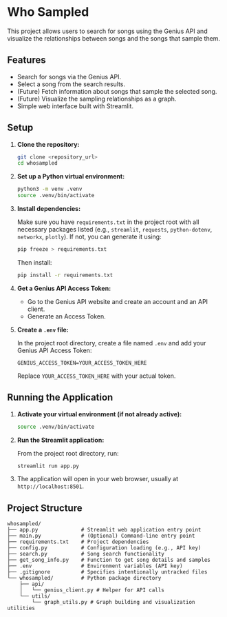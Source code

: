 # Who Sampled

This project allows users to search for songs using the Genius API and visualize the relationships between songs and the songs that sample them.

## Features

- Search for songs via the Genius API.
- Select a song from the search results.
- (Future) Fetch information about songs that sample the selected song.
- (Future) Visualize the sampling relationships as a graph.
- Simple web interface built with Streamlit.

## Setup

1.  **Clone the repository:**

    ```bash
    git clone <repository_url>
    cd whosampled
    ```

2.  **Set up a Python virtual environment:**

    ```bash
    python3 -m venv .venv
    source .venv/bin/activate
    ```

3.  **Install dependencies:**

    Make sure you have `requirements.txt` in the project root with all necessary packages listed (e.g., `streamlit`, `requests`, `python-dotenv`, `networkx`, `plotly`). If not, you can generate it using:

    ```bash
    pip freeze > requirements.txt
    ```

    Then install:

    ```bash
    pip install -r requirements.txt
    ```

4.  **Get a Genius API Access Token:**

    *   Go to the Genius API website and create an account and an API client.
    *   Generate an Access Token.

5.  **Create a `.env` file:**

    In the project root directory, create a file named `.env` and add your Genius API Access Token:

    ```dotenv
    GENIUS_ACCESS_TOKEN=YOUR_ACCESS_TOKEN_HERE
    ```
    Replace `YOUR_ACCESS_TOKEN_HERE` with your actual token.

## Running the Application

1.  **Activate your virtual environment (if not already active):**

    ```bash
    source .venv/bin/activate
    ```

2.  **Run the Streamlit application:**

    From the project root directory, run:

    ```bash
    streamlit run app.py
    ```

3.  The application will open in your web browser, usually at `http://localhost:8501`.

## Project Structure

```
whosampled/
├── app.py              # Streamlit web application entry point
├── main.py             # (Optional) Command-line entry point
├── requirements.txt    # Project dependencies
├── config.py           # Configuration loading (e.g., API key)
├── search.py           # Song search functionality
├── get_song_info.py    # Function to get song details and samples
├── .env                # Environment variables (API key)
├── .gitignore          # Specifies intentionally untracked files
└── whosampled/         # Python package directory
    ├── api/
    │   └── genius_client.py # Helper for API calls
    └── utils/
        └── graph_utils.py # Graph building and visualization utilities
``` 